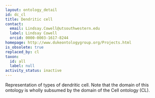 ```yaml
---
layout: ontology_detail
id: dc_cl
title: Dendritic cell
contact:
  email: Lindsay.Cowell@utsouthwestern.edu
  label: Lindsay Cowell
  orcid: 0000-0003-1617-8244
homepage: http://www.dukeontologygroup.org/Projects.html
is_obsolete: true
replaced_by: cl
taxon:
  id: all
  label: null
activity_status: inactive
---
```


Representation of types of dendritic cell. Note that the domain of this ontology is wholly subsumed by the domain of the Cell ontology (CL).
